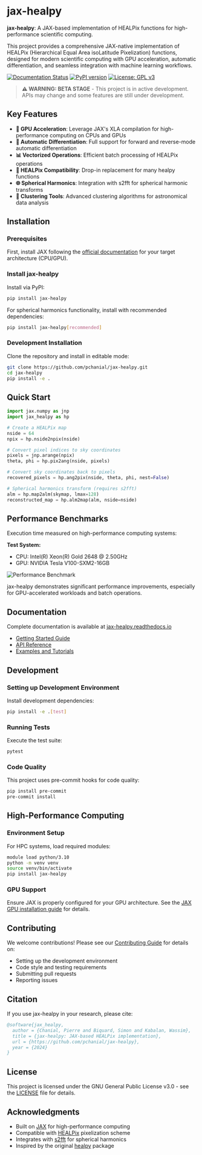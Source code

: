 # jax-healpy

**jax-healpy**: A JAX-based implementation of HEALPix functions for high-performance scientific computing.

This project provides a comprehensive JAX-native implementation of HEALPix (Hierarchical Equal Area isoLatitude Pixelization) functions, designed for modern scientific computing with GPU acceleration, automatic differentiation, and seamless integration with machine learning workflows.

[![Documentation Status](https://readthedocs.org/projects/jax-healpy/badge/?version=latest)](https://jax-healpy.readthedocs.io/en/latest/?badge=latest)
[![PyPI version](https://badge.fury.io/py/jax-healpy.svg)](https://badge.fury.io/py/jax-healpy)
[![License: GPL v3](https://img.shields.io/badge/License-GPLv3-blue.svg)](https://www.gnu.org/licenses/gpl-3.0)

> **⚠️ WARNING: BETA STAGE** - This project is in active development. APIs may change and some features are still under development.

## Key Features

- **🚀 GPU Acceleration**: Leverage JAX's XLA compilation for high-performance computing on CPUs and GPUs
- **🔄 Automatic Differentiation**: Full support for forward and reverse-mode automatic differentiation
- **📊 Vectorized Operations**: Efficient batch processing of HEALPix operations
- **🔧 HEALPix Compatibility**: Drop-in replacement for many healpy functions
- **🌐 Spherical Harmonics**: Integration with s2fft for spherical harmonic transforms
- **🎯 Clustering Tools**: Advanced clustering algorithms for astronomical data analysis

## Installation

### Prerequisites

First, install JAX following the [official documentation](https://jax.readthedocs.io/en/latest/installation.html) for your target architecture (CPU/GPU).

### Install jax-healpy

Install via PyPI:

```bash
pip install jax-healpy
```

For spherical harmonics functionality, install with recommended dependencies:

```bash
pip install jax-healpy[recommended]
```

### Development Installation

Clone the repository and install in editable mode:

```bash
git clone https://github.com/pchanial/jax-healpy.git
cd jax-healpy
pip install -e .
```

## Quick Start

```python
import jax.numpy as jnp
import jax_healpy as hp

# Create a HEALPix map
nside = 64
npix = hp.nside2npix(nside)

# Convert pixel indices to sky coordinates
pixels = jnp.arange(npix)
theta, phi = hp.pix2ang(nside, pixels)

# Convert sky coordinates back to pixels
recovered_pixels = hp.ang2pix(nside, theta, phi, nest=False)

# Spherical harmonics transform (requires s2fft)
alm = hp.map2alm(skymap, lmax=128)
reconstructed_map = hp.alm2map(alm, nside=nside)
```

## Performance Benchmarks

Execution time measured on high-performance computing systems:

**Test System:**
- CPU: Intel(R) Xeon(R) Gold 2648 @ 2.50GHz
- GPU: NVIDIA Tesla V100-SXM2-16GB

![Performance Benchmark](/docs/benchmarks/chart-darkbackground-n10000000.png)

jax-healpy demonstrates significant performance improvements, especially for GPU-accelerated workloads and batch operations.

## Documentation

Complete documentation is available at [jax-healpy.readthedocs.io](https://jax-healpy.readthedocs.io/)

- [Getting Started Guide](https://jax-healpy.readthedocs.io/en/latest/getting_started.html)
- [API Reference](https://jax-healpy.readthedocs.io/en/latest/api/)
- [Examples and Tutorials](https://jax-healpy.readthedocs.io/en/latest/examples/)

## Development

### Setting up Development Environment

Install development dependencies:

```bash
pip install -e .[test]
```

### Running Tests

Execute the test suite:

```bash
pytest
```

### Code Quality

This project uses pre-commit hooks for code quality:

```bash
pip install pre-commit
pre-commit install
```

## High-Performance Computing

### Environment Setup

For HPC systems, load required modules:

```bash
module load python/3.10
python -m venv venv
source venv/bin/activate
pip install jax-healpy
```

### GPU Support

Ensure JAX is properly configured for your GPU architecture. See the [JAX GPU installation guide](https://jax.readthedocs.io/en/latest/installation.html#gpu) for details.

## Contributing

We welcome contributions! Please see our [Contributing Guide](https://jax-healpy.readthedocs.io/en/latest/development/contributing.html) for details on:

- Setting up the development environment
- Code style and testing requirements
- Submitting pull requests
- Reporting issues

## Citation

If you use jax-healpy in your research, please cite:

```bibtex
@software{jax_healpy,
  author = {Chanial, Pierre and Biquard, Simon and Kabalan, Wassim},
  title = {jax-healpy: JAX-based HEALPix implementation},
  url = {https://github.com/pchanial/jax-healpy},
  year = {2024}
}
```

## License

This project is licensed under the GNU General Public License v3.0 - see the [LICENSE](LICENSE) file for details.

## Acknowledgments

- Built on [JAX](https://github.com/google/jax) for high-performance computing
- Compatible with [HEALPix](https://healpix.jpl.nasa.gov/) pixelization scheme
- Integrates with [s2fft](https://github.com/astro-informatics/s2fft) for spherical harmonics
- Inspired by the original [healpy](https://github.com/healpy/healpy) package
